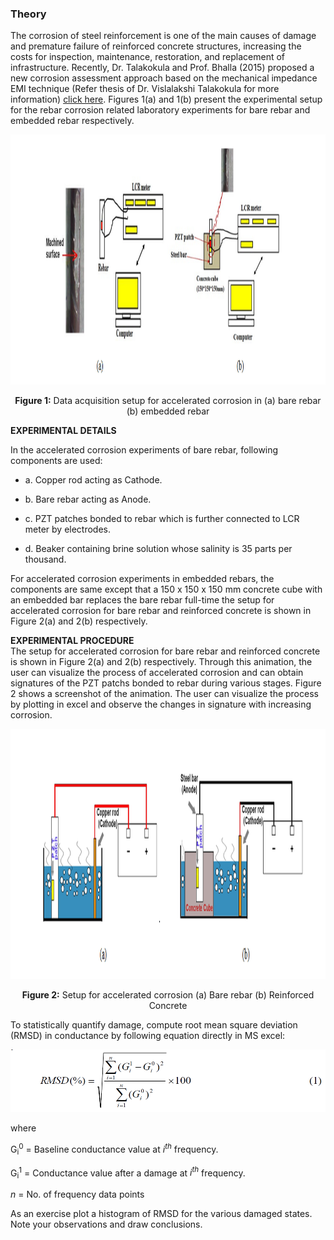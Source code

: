 ### Theory

The corrosion of steel reinforcement is one of the main causes of damage and premature failure of reinforced concrete structures, increasing the costs for inspection, maintenance, restoration, and replacement of infrastructure. Recently, Dr. Talakokula and Prof. Bhalla (2015) proposed a new corrosion assessment approach based on the mechanical impedance EMI technique (Refer thesis of Dr. Vislalakshi Talakokula for more information) <a href="images/visalakshi.pdf">click here</a>. Figures 1(a) and 1(b) present the experimental setup for the rebar corrosion related laboratory experiments for bare rebar and embedded rebar respectively.

<center>
<img src="images/exp1.png" height="400px"/> 

<b>Figure 1:</b> Data acquisition setup for accelerated corrosion in (a) bare rebar (b) embedded rebar
</center>

**EXPERIMENTAL DETAILS**

In the accelerated corrosion experiments of bare rebar, following components are used:

 - a. Copper rod acting as Cathode.
 
 - b. Bare rebar acting as Anode.
 
 - c. PZT patches bonded to rebar which is further connected to LCR meter by electrodes.
 
 - d. Beaker containing brine solution whose salinity is 35 parts per thousand.


For accelerated corrosion experiments in embedded rebars, the components are same except that a 150 x 150 x 150 mm concrete cube with an embedded bar replaces the bare rebar full-time the setup for accelerated corrosion for bare rebar and reinforced concrete is shown in Figure 2(a) and 2(b) respectively.

**EXPERIMENTAL PROCEDURE**
<br>
The setup for accelerated corrosion for bare rebar and reinforced concrete is shown in Figure 2(a) and 2(b) respectively. Through this animation, the user can visualize the process of accelerated corrosion and can obtain signatures of the PZT patchs bonded to rebar during various stages. Figure 2 shows a screenshot of the animation.
The user can visualize the process by plotting in excel and observe the changes in signature with increasing corrosion.

<center>
<img src="images/exp2.png" height="400px"/>

<b>Figure 2:</b> Setup for accelerated corrosion (a) Bare rebar (b) Reinforced Concrete
</center>
 
To statistically quantify damage, compute root mean square deviation (RMSD) in conductance by following equation directly in MS excel:


<img src="images/th2.png" height="100px"/>

where
<br>

G<sub>i</sub><sup>0</sup> = Baseline conductance value at <i>i<sup>th</sup></i> frequency.<br>

G<sub>i</sub><sup>1</sup> = Conductance value after a damage at <i>i<sup>th</sup></i> frequency.<br>

<i>n</i> = No. of frequency data points<br>

As an exercise plot a histogram of RMSD for the various damaged states. Note your observations and draw conclusions.
